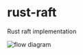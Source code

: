 # rust-raft
Rust raft implementation 


![flow diagram](https://github.com/TheDhejavu/rust-raft/blob/master/public/rust-raft.png)
